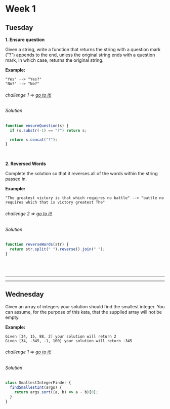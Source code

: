 # Week 1

## Tuesday

**1. Ensure question**

Given a string, write a function that returns the string with a question mark ("?") appends to the end, unless the original string ends with a question mark, in which case, returns the original string.

**Example:**

```
"Yes" --> "Yes?"
"No?" --> "No?"
```

###### challenge 1 => [go to it!](https://www.codewars.com/kata/5866fc43395d9138a7000006 "Kata")

###### Solution

```javascript
function ensureQuestion(s) {
  if (s.substr(-1) == "?") return s;

  return s.concat("?");
}
```

<br>

**2. Reversed Words**

Complete the solution so that it reverses all of the words within the string passed in.

**Example:**

```
"The greatest victory is that which requires no battle" --> "battle no requires which that is victory greatest The"
```

###### challenge 2 => [go to it!](https://www.codewars.com/kata/51c8991dee245d7ddf00000e "Kata")

###### Solution

```javascript
function reverseWords(str) {
  return str.split(" ").reverse().join(" ");
}
```

<br>
<br>
<hr>
<hr>

## Wednesday

Given an array of integers your solution should find the smallest integer. You can assume, for the purpose of this kata, that the supplied array
will not be empty.

**Example:**

```
Given [34, 15, 88, 2] your solution will return 2
Given [34, -345, -1, 100] your solution will return -345
```

###### challenge 1 => [go to it!](https://www.codewars.com/kata/55a2d7ebe362935a210000b2 "Kata")

###### Solution

```javascript
class SmallestIntegerFinder {
  findSmallestInt(args) {
    return args.sort((a, b) => a - b)[0];
  }
}
```
